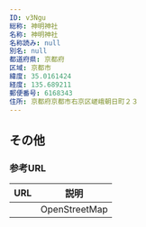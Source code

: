 ```yaml
---
ID: v3Ngu
総称: 神明神社
名称: 神明神社
名称読み: null
別名: null
都道府県: 京都府
区域: 京都市
緯度: 35.0161424
経度: 135.689211
郵便番号: 6168343
住所: 京都府京都市右京区嵯峨朝日町２３
---
```


## その他

### 参考URL

| URL | 説明          |
| --- | ------------- |
|     | OpenStreetMap |
